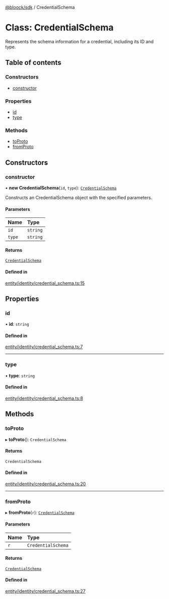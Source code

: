 [@bloock/sdk](../index.md) / CredentialSchema

# Class: CredentialSchema

Represents the schema information for a credential, including its ID and type.

## Table of contents

### Constructors

- [constructor](CredentialSchema.md#constructor)

### Properties

- [id](CredentialSchema.md#id)
- [type](CredentialSchema.md#type)

### Methods

- [toProto](CredentialSchema.md#toproto)
- [fromProto](CredentialSchema.md#fromproto)

## Constructors

### constructor

• **new CredentialSchema**(`id`, `type`): [`CredentialSchema`](CredentialSchema.md)

Constructs an CredentialSchema object with the specified parameters.

#### Parameters

| Name | Type |
| :------ | :------ |
| `id` | `string` |
| `type` | `string` |

#### Returns

[`CredentialSchema`](CredentialSchema.md)

#### Defined in

[entity/identity/credential_schema.ts:15](https://github.com/bloock/bloock-sdk/blob/46978bc/languages/js/src/entity/identity/credential_schema.ts#L15)

## Properties

### id

• **id**: `string`

#### Defined in

[entity/identity/credential_schema.ts:7](https://github.com/bloock/bloock-sdk/blob/46978bc/languages/js/src/entity/identity/credential_schema.ts#L7)

___

### type

• **type**: `string`

#### Defined in

[entity/identity/credential_schema.ts:8](https://github.com/bloock/bloock-sdk/blob/46978bc/languages/js/src/entity/identity/credential_schema.ts#L8)

## Methods

### toProto

▸ **toProto**(): `CredentialSchema`

#### Returns

`CredentialSchema`

#### Defined in

[entity/identity/credential_schema.ts:20](https://github.com/bloock/bloock-sdk/blob/46978bc/languages/js/src/entity/identity/credential_schema.ts#L20)

___

### fromProto

▸ **fromProto**(`r`): [`CredentialSchema`](CredentialSchema.md)

#### Parameters

| Name | Type |
| :------ | :------ |
| `r` | `CredentialSchema` |

#### Returns

[`CredentialSchema`](CredentialSchema.md)

#### Defined in

[entity/identity/credential_schema.ts:27](https://github.com/bloock/bloock-sdk/blob/46978bc/languages/js/src/entity/identity/credential_schema.ts#L27)
